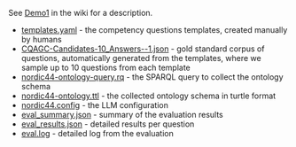 See [Demo1](https://github.com/statnett/Talk2PowerSystem/wiki/Demo1) in the wiki for a description.

- [templates.yaml](./templates.yaml) - the competency questions templates, created manually by humans
- [CQAGC-Candidates-10_Answers--1.json](./CQAGC-Candidates-10_Answers--1.json) - gold standard corpus of questions, automatically generated from the templates, where we sample up to 10 questions from each template
- [nordic44-ontology-query.rq](./nordic44-ontology-query.rq) - the SPARQL query to collect the ontology schema
- [nordic44-ontology.ttl](./nordic44-ontology.ttl) - the collected ontology schema in turtle format
- [nordic44.config](./nordic44.config) - the LLM configuration
- [eval_summary.json](./eval_summary.json) - summary of the evaluation results
- [eval_results.json](./eval_results.json) - detailed results per question
- [eval.log](eval.log) - detailed log from the evaluation
